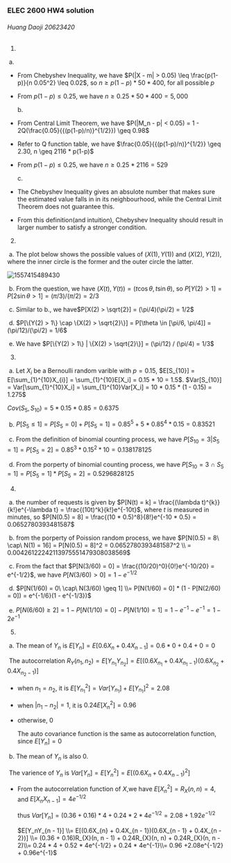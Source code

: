 ### ELEC 2600 HW4 solution

###### Huang Daoji 20623420

1.

​	a. 

- From Chebyshev Inequality, we have $P(|X - m| > 0.05) \leq \frac{p(1-p)}{n 0.05^2} \leq 0.02$, so $n \geq p(1-p) * 50 * 400$, for all possible $p$

- From $p(1-p) \leq 0.25$, we have $n \geq 0.25 * 50 * 400 = 5,000$

    b.

- From Central Limit Theorem, we have $P(|M_n - p| < 0.05) = 1 - 2Q(\frac{0.05}{{(p(1-p)/n)}^{1/2}}) \geq 0.98$

- Refer to Q function table, we have $\frac{0.05}{{(p(1-p)/n)}^{1/2}} \geq 2.30, n \geq 2116 * p(1-p)$

- From $p(1-p) \leq 0.25$, we have $n \geq 0.25 * 2116 = 529$

    c.

- The Chebyshev Inequality gives an absulote number that makes sure the estimated value falls in in its neighbourhood, while the Central Limit Theorem does not guarantee this.

- From this definition(and intuition), Chebyshev Inequality should result in larger number to satisfy a stronger condition.

2.

​	a.  The plot below shows the possible values of $(X(1), Y(1))$ and $(X(2), Y(2))$, where the inner circle is the former and the outer circle the latter.

![1557415489430](C:\Users\AndrewHuang\AppData\Roaming\Typora\typora-user-images\1557415489430.png)

​	b.  From the question, we have $(X(t), Y(t)) = (t\cos\theta, t\sin\theta)$, so $P[Y(2) > 1] = P[2\sin\theta > 1] = (\pi/3)/(\pi/2) = 2/3$

​	c. Similar to b., we have$P[X(2) > \sqrt{2}] = (\pi/4)(\pi/2) = 1/2$

​	d. $P[\{Y(2) > 1\} \cap \{X(2) > \sqrt{2}\}] = P[\theta \in [\pi/6, \pi/4]] = (\pi/12)/(\pi/2) = 1/6$

​	e. We have $P[\{Y(2) > 1\} | \{X(2) > \sqrt{2}\}] = (\pi/12) / (\pi/4) = 1/3$



3.

​	a. Let $X_i$ be a Bernoulli random varible with $p = 0.15$, $E[S_{10}] = E[\sum_{1}^{10}X_{i}] = \sum_{1}^{10}E[X_i] = 0.15 * 10 = 1.5$. $Var[S_{10}] = Var[\sum_{1}^{10}X_i] = \sum_{1}^{10}Var[X_i] = 10 * 0.15 * (1 - 0.15) = 1.275$

$Cov(S_5, S_{10}) = 5 * 0.15 * 0.85 = 0.6375$

​	b. $P[S_{5} \leq 1] = P[S_{5} = 0] + P[S_{5} = 1] = 0.85^5 + 5 * 0.85^4 * 0.15 = 0.83521$

​	c. From the definition of binomial counting process, we have $P[S_{10} = 3 | S_{5} = 1] = P[S_{5} = 2] = 0.85^3 * 0.15^2 * 10 = 0.138178125$

​	d. From the porperty of binomial counting process, we have $P[S_{10} = 3\ \cap\ S_{5} = 1] = P[S_{5} = 1] * P[S_{5} = 2] = 0.5296828125$



4.

​	a. the number of requests is given by $P[N(t) = k] = \frac{(\lambda t)^{k}}{k!}e^{-\lambda t} = \frac{(10t)^k}{k!}e^{-10t}$, where $t$ is measured in minutes, so $P[N(0.5) = 8] = \frac{(10 * 0.5)^8}{8!}e^{-10 * 0.5} = 0.0652780393481587$

​	b. from the porperty of Poission random process, we have $P[N(0.5) = 8\ \cap\ N(1) = 16] = P[N(0.5) = 8]^2 = 0.0652780393481587^2 \\ = 0.00426122242113975551479308038569$

​	c. From the fact that $P[N(3/60) = 0] = \frac{(10/20)^0}{0!}e^{-10/20} = e^{-1/2}$, we have $P[N(3/60) > 0] = 1 - e^{-1/2}$

​	d. $P[N(1/60) = 0\ \cap\ N(3/60) \geq 1] \\= P[N(1/60) = 0] * (1 - P[N(2/60) = 0]) = e^{-1/6}(1 - e^{-1/3})$

​	e. $P[N(6/60) \geq 2] = 1 - P[N(1/10) = 0] - P[N(1/10) = 1] = 1 - e^{-1} - e^{-1} = 1 - 2e^{-1}$



5.

​	a. The mean of $Y_n$ is $E[Y_n] = E[0.6X_n + 0.4X_{n - 1}] = 0.6 * 0 + 0.4 + 0 = 0$

​	The autocorrelation $R_{Y}(n_1, n_2) = E[Y_{n_1} Y_{n_{2}}] = E[(0.6X_{n_1} + 0.4X_{n_1 - 1})(0.6X_{n_2} + 0.4X_{n_2 - 1})]$

- when $n_1 = n_2$, it is $E[Y_{n_1}^2] = Var[Y_{n_1}] + E[Y_{n_1}]^2 = 2.08$

- when $|n_1 - n_2| = 1$, it is $0.24E[X_{n}^2] = 0.96$

- otherwise, $0$

    The auto covariance function is the same as autocorrelation function, since $E[Y_n] = 0$



​	b. The mean of $Y_n$ is also $0$. 

​	The varience of $Y_n$ is $Var[Y_n] = E[Y_n^2] = E[(0.6X_{n} + 0.4X_{n - 1})^2]$

- From the autocorrelation function of $X$,we have $E[X_{n}^2] = R_X(n, n) = 4$, and $E[X_nX_{n - 1}] = 4e^{-1/2}$

    thus $Var[Y_n] = (0.36 + 0.16) * 4 + 0.24 * 2 * 4e^{-1/2} = 2.08 + 1.92e^{-1/2}$

    $E[Y_nY_{n - 1}] \\= E[(0.6X_{n} + 0.4X_{n - 1})(0.6X_{n - 1} + 0.4X_{n - 2})] \\= (0.36 + 0.16)R_{X}(n, n - 1) + 0.24R_{X}(n, n) + 0.24R_{X}(n, n - 2)\\= 0.24 * 4 + 0.52 * 4e^{-1/2} + 0.24 * 4e^{-1}\\= 0.96 +2.08e^{-1/2} + 0.96e^{-1}$

